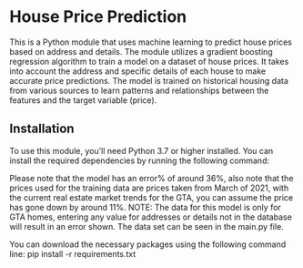 # House Price Prediction
This is a Python module that uses machine learning to predict house prices based on address and details. The module utilizes a gradient boosting regression algorithm to train a model on a dataset of house prices. It takes into account the address and specific details of each house to make accurate price predictions. The model is trained on historical housing data from various sources to learn patterns and relationships between the features and the target variable (price).

## Installation

To use this module, you'll need Python 3.7 or higher installed. You can install the required dependencies by running the following command:



Please note that the model has an error% of around 36%, also note that the prices used for the training data are prices taken from March of 2021, with the current real estate market trends for the GTA, you can assume the price has gone down by around 11%. NOTE: The data for this model is only for GTA homes, entering any value for addresses or details not in the database will result in an error shown. The data set can be seen in the main.py file. 

You can download the necessary packages using the following command line: pip install -r requirements.txt
